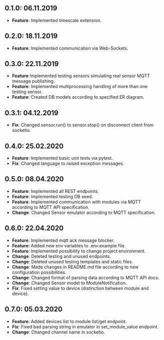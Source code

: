 ## 0.1.0: 06.11.2019

- **Feature**: Implemented timescale extension.

## 0.2.0: 18.11.2019

- **Feature**: Implemented communication via Web-Sockets.

## 0.3.0: 22.11.2019

- **Feature** Implemented testing sensors simulating real sensor MQTT message publishing.
- **Feature**: Implemented multiprocessing handling of more than one testing sensor.
- **Feature**: Created DB models according to specified ER diagram.

## 0.3.1: 04.12.2019

- **Fix**: Changed sensor.run() to sensor.stop() on disconnect client from socketio.

## 0.4.0: 25.02.2020

- **Feature**: Implemented basic unit tests via pytest.
- **Fix**: Changed language to raised exception messages.

## 0.5.0: 08.04.2020

- **Feature**: Implemented all REST endpoints.
- **Feature**: Implemented testing DB seed.
- **Feature**: Implemented communication with modules via MQTT according to MQTT API specification.
- **Change**: Changed Sensor emulator according to MQTT specification.

## 0.6.0: 22.04.2020

- **Feature**: Implemented mqtt ack message blocker.
- **Feature**: Added new env variables to .env.example file.
- **Feature**: Implemented possibility to change project environment.
- **Change**: Deleted testing and unused endpoints.
- **Change**: Deleted unused testing templates and static files.
- **Change**: Made changes in README.md file according to new configuration possibilities.
- **Change**: Changed format of parsing data according to MQTT API docs.
- **Change**: Changed Sensor model to ModuleNotification.
- **Fix**: Fixed setting value to device (distinction between module and device).

## 0.7.0: 05.03.2020

- **Feature**: Added devices list to module list/get endpoint.
- **Fix**: Fixed bad parsing string in emulator in set_module_value endpoint.
- **Change**: Changed channel name in socketio.
